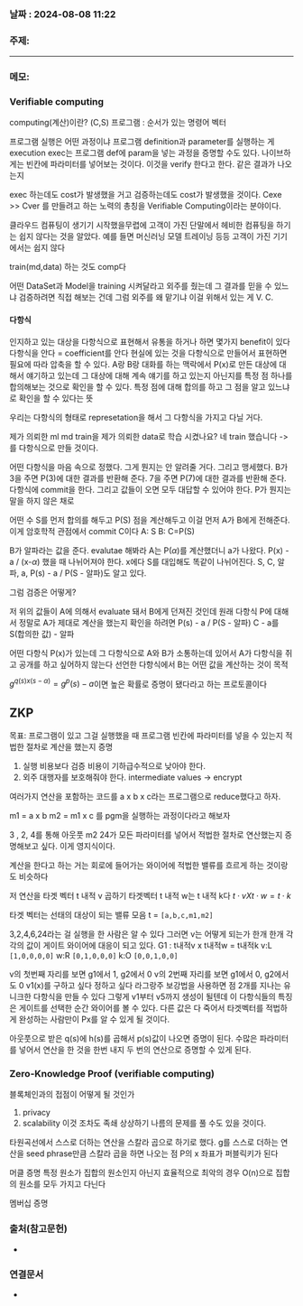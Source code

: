 
### 날짜 : 2024-08-08 11:22

### 주제: 

---
### 메모: 
### Verifiable computing
computing(계산)이란? (C,S)
프로그램 : 순서가 있는 명령어 벡터

프로그램 실행은 어떤 과정이냐
프로그램 definition과 parameter를 실행하는 게 execution
exec는 프로그램 def에 param을 넣는 과정을 증명할 수도 있다.
나이브하게는 빈칸에 파라미터를 넣어보는 것이다.
이것을 verify 한다고 한다. 같은 결과가 나오는지

exec 하는데도 cost가 발생했을 거고
검증하는데도 cost가 발생했을 것이다.
Cexe >> Cver 를 만들려고 하는 노력의 총칭을 Verifiable Computing이라는 분야이다.

클라우드 컴퓨팅이 생기기 시작했을무렵에
고객이 가진 단말에서 헤비한 컴퓨팅을 하기는 쉽지 않다는 것을 알았다.
예를 들면 머신러닝 모델 트레이닝 등등 고객이 가진 기기에서는 쉽지 않다

train(md,data) 하는 것도 comp다

어떤 DataSet과 Model을 training 시켜달라고 외주를 줬는데 그 결과를 믿을 수 있느냐
검증하려면 직접 해보는 건데 그럼 외주를 왜 맡기냐
이걸 위해서 있는 게 V. C.

#### 다항식
인지하고 있는 대상을 다항식으로 표현해서 유통을 하거나 하면 몇가지 benefit이 있다
다항식을 안다 = coefficient를 안다
현실에 있는 것을 다항식으로 만들어서 표현하면 필요에 따라 압축을 할 수 있다.
A랑 B랑 대화를 하는 맥락에서 P(x)로 만든 대상에 대해서 얘기하고 있는데 
그 대상에 대해 계속 얘기를 하고 있는지 아닌지를 특정 점 하나를 합의해보는 것으로 확인을 할 수 있다.
특정 점에 대해 합의를 하고 그 점을 알고 있느냐로 확인을 할 수 있다는 뜻

우리는 다항식의 형태로 represetation을 해서 그 다항식을 가지고 다닐 거다.

제가 의뢰한 ml md train을 제가 의뢰한 data로 학습 시켰나요?
네 train 했습니다 -> 를 다항식으로 만들 것이다.

어떤 다항식을 마음 속으로 정했다. 그게 뭔지는 안 알려줄 거다.
그리고 맹세했다. 
B가 3을 주면 P(3)에 대한 결과를 반환해 준다.
7을 주면 P(7)에 대한 결과를 반환해 준다.
다항식에 commit을 한다. 그리고 값들이 오면 모두 대답할 수 있어야 한다.
P가 뭔지는 말을 하지 않은 채로

어떤 수 S를 먼저 합의를 해두고 P(S) 점을 계산해두고 이걸 먼저 A가 B에게 전해준다.
이게 암호학적 관점에서 commit C이다
A: S
B: C=P(S)

B가 알파라는 값을 준다. evalutae 해봐라
A는 P($\alpha$)를 계산했더니 a가 나왔다.
P(x) - a / (x-$\alpha$) 했을 때 나뉘어져야 한다.
x에다 S를 대입해도 똑같이 나뉘어진다.
S, C, 알파, a, P(s) - a / P(S - 알파)도 알고 있다.

그럼 검증은 어떻게?

저 위의 값들이 A에 의해서 evaluate 돼서 B에게 던져진 것인데
원래 다항식 P에 대해서 정말로 A가 제대로 계산을 했는지 확인을 하려면
P(s) - a / P(S - 알파)
C - a를 S(합의한 값) - 알파

어떤 다항식 P(x)가 있는데 
그 다항식으로 A와 B가 소통하는데 있어서 A가 다항식을 쥐고 공개를 하고 싶어하지 않는다
선언한 다항식에서 B는 어떤 값을 계산하는 것이 목적

$g^{q(s) x (s - \alpha)} = g^p(s) - a$이면 높은 확률로 증명이 됐다라고 하는 프로토콜이다

## ZKP
목표: 프로그램이 있고 그걸 실행했을 때 프로그램 빈칸에 파라미터를 넣을 수 있는지 적법한 절차로 계산을 했는지 증명
1. 실행 비용보다 검증 비용이 기하급수적으로 낮아야 한다.
2. 외주 대행자를 보호해줘야 한다. intermediate values -> encrypt

여러가지 연산을 포함하는 코드를 
a x b x c라는 프로그램으로 reduce했다고 하자.

m1 = a x b
m2 = m1 x c
를 pgm을 실행하는 과정이다라고 해보자

3 , 2, 4를 통해 아웃풋 m2 24가 모든 파라미터를 넣어서 적법한 절차로 연산했는지 증명해보고 싶다.
이게 영지식이다.

계산을 한다고 하는 거는 회로에 들어가는 와이어에 적법한 밸류를 흐르게 하는 것이랑도 비슷하다

저 연산을 타겟 벡터 t 내적 v 곱하기 타겟벡터 t 내적 w는 t 내적 k다
$t\cdot v X t \cdot w = t \cdot k$

타겟 벡터는 선태의 대상이 되는 밸류 모음
t = ```[a,b,c,m1,m2]```

3,2,4,6,24라는 걸 실행을 한 사람은 알 수 있다
그러면 v는 어떻게 되는가
한개 한개 각각의 값이 게이트 와이어에 대응이 되고 있다.
G1 : t내적v x t내적w = t내적k
v:L ```[1,0,0,0,0]```
w:R ```[0,1,0,0,0]```
k:O ```[0,0,1,0,0]```

v의 첫번째 자리를 보면 g1에서 1, g2에서 0
v의 2번째 자리를 보면 g1에서 0, g2에서도 0
v1(x)를 구하고 싶다 정하고 싶다
라그랑주 보강법을 사용하면 점 2개를 지나는 유니크한 다항식을 만들 수 있다
그렇게 v1부터 v5까지 생성이 될텐데
이 다항식들의 특징은 
게이트를 선택한 순간 와이어를 볼 수 있다. 다른 값은 다 죽어서
타겟벡터를 적법하게 완성하는 사람만이 Px를 알 수 있게 될 것이다.

아웃풋으로 받은 q(s)에 h(s)를 곱해서 p(s)값이 나오면 증명이 된다.
수많은 파라미터를 넣어서 연산을 한 것을 한번 내지 두 번의 연산으로 증명할 수 있게 된다.

### Zero-Knowledge Proof (verifiable computing)
블록체인과의 접점이 어떻게 될 것인가
1. privacy
2. scalability
이것 조차도 족쇄 상상하기 나름의 문제를 풀 수도 있을 것이다.

타원곡선에서 스스로 더하는 연산을 스칼라 곱으로 하기로 했다.
g를 스스로 더하는 연산을 seed phrase만큼 스칼라 곱을 하면 나오는 점 P의 x 좌표가 퍼블릭키가 된다

머클 증명
특정 원소가 집합의 원소인지 아닌지 효율적으로
최악의 경우 O(n)으로 집합의 원소를 모두 가지고 다닌다

멤버십 증명


### 출처(참고문헌)
-

### 연결문서
-